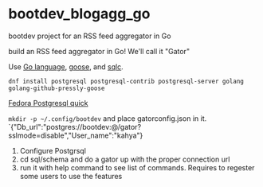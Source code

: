 # bootdev_blogagg_go
bootdev project for an RSS feed aggregator in Go

build an RSS feed aggregator in Go! We'll call it "Gator"


Use [Go language](https://sqlc.dev/), [goose](https://github.com/pressly/goose), and [sqlc](https://sqlc.dev/).

`dnf install postgresql postgresql-contrib postgresql-server golang golang-github-pressly-goose`

[Fedora Postgresql quick](https://docs.fedoraproject.org/en-US/quick-docs/postgresql/)


`mkdir -p ~/.config/bootdev`
and place gatorconfig.json in it. 
`{"Db_url":"postgres://bootdev:@/gator?sslmode=disable","User_name":"kahya"}

1. Configure Postgrsql
2. cd sql/schema and do a gator up with the proper connection url
3. run it with help command to see list of commands. Requires to regester some users to use the features

